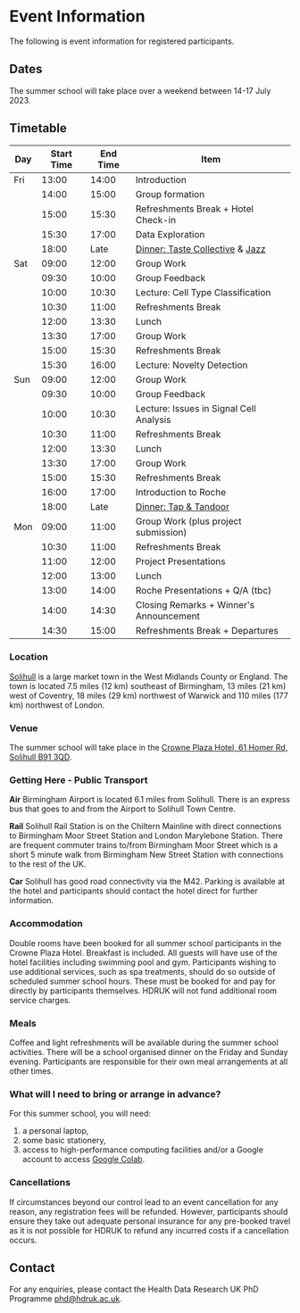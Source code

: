 # Event Information

The following is event information for registered participants.

## Dates

The summer school will take place over a weekend between 14-17 July 2023. 

## Timetable

|Day|Start Time|End Time|Item|
|---|----------|--------|----|
|Fri|13:00|14:00|Introduction|
|      |14:00|15:00|Group formation|
|      |15:00|15:30|Refreshments Break + Hotel Check-in|
|      |15:30|17:00|Data Exploration|
|      |18:00|Late |[Dinner: Taste Collective](https://tastecollectivesolihull.co.uk/) & [Jazz](https://solihullbid.co.uk/events/solihull-jazz-festival-2023/)| 
|Sat|09:00|12:00|Group Work|
|   |09:30|10:00|Group Feedback|
|   |10:00|10:30|Lecture: Cell Type Classification|
|   |10:30|11:00|Refreshments Break|
|   |12:00|13:30|Lunch|
|   |13:30|17:00|Group Work|
|   |15:00|15:30|Refreshments Break|
|   |15:30|16:00|Lecture: Novelty Detection|
|Sun|09:00|12:00|Group Work|
|   |09:30|10:00|Group Feedback|
|   |10:00|10:30|Lecture: Issues in Signal Cell Analysis|
|   |10:30|11:00|Refreshments Break|
|   |12:00|13:30|Lunch|
|   |13:30|17:00|Group Work|
|   |15:00|15:30|Refreshments Break|
|   |16:00|17:00|Introduction to Roche|
|   |18:00|Late |[Dinner: Tap & Tandoor](https://tapandtandoor.co.uk/)| 
|Mon|09:00|11:00|Group Work (plus project submission)|
|   |10:30|11:00|Refreshments Break|
|   |11:00|12:00|Project Presentations|
|   |12:00|13:00|Lunch|
|   |13:00|14:00|Roche Presentations + Q/A (tbc)|
|   |14:00|14:30|Closing Remarks + Winner's Announcement|
|   |14:30|15:00|Refreshments Break + Departures|

### Location

[Solihull](https://en.wikipedia.org/wiki/Solihull) is a large market town in the West Midlands County or England. The town is located 7.5 miles (12 km) southeast of Birmingham, 13 miles (21 km) west of Coventry, 18 miles (29 km) northwest of Warwick and 110 miles (177 km) northwest of London.

### Venue

The summer school will take place in the [Crowne Plaza Hotel, 61 Homer Rd, Solihull B91 3QD](https://www.ihg.com/crowneplaza/hotels/gb/en/solihull/bhxsl/hoteldetail).

### Getting Here - Public Transport 

**Air** Birmingham Airport is located 6.1 miles from Solihull. There is an express bus that goes to and from the Airport to Solihull Town Centre.

**Rail** Solihull Rail Station is on the Chiltern Mainline with direct connections to Birmingham Moor Street Station and London Marylebone Station. There are frequent commuter trains to/from Birmingham Moor Street which is a short 5 minute walk from Birmingham New Street Station with connections to the rest of the UK.

**Car** Solihull has good road connectivity via the M42. Parking is available at the hotel and participants should contact the hotel direct for further information.

### Accommodation

Double rooms have been booked for all summer school participants in the Crowne Plaza Hotel. Breakfast is included. All guests will have use of the hotel facilities including swimming pool and gym. Participants wishing to use additional services, such as spa treatments, should do so outside of scheduled summer school hours. These must be booked for and pay for directly by participants themselves. HDRUK will not fund additional room service charges.

### Meals

Coffee and light refreshments will be available during the summer school activities. There will be a school organised dinner on the Friday and Sunday evening. Participants are responsible for their own meal arrangements at all other times.

### What will I need to bring or arrange in advance?

For this summer school, you will need:

1. a personal laptop,
2. some basic stationery,
3. access to high-performance computing facilities and/or a Google account to access [Google Colab](https://colab.research.google.com/).

### Cancellations

If circumstances beyond our control lead to an event cancellation for any reason, any registration fees will be refunded. However, participants should ensure they take out adequate personal insurance for any pre-booked travel as it is not possible for HDRUK to refund any incurred costs if a cancellation occurs.

## Contact

For any enquiries, please contact the Health Data Research UK PhD Programme [phd@hdruk.ac.uk](phd@hdruk.ac.uk).
